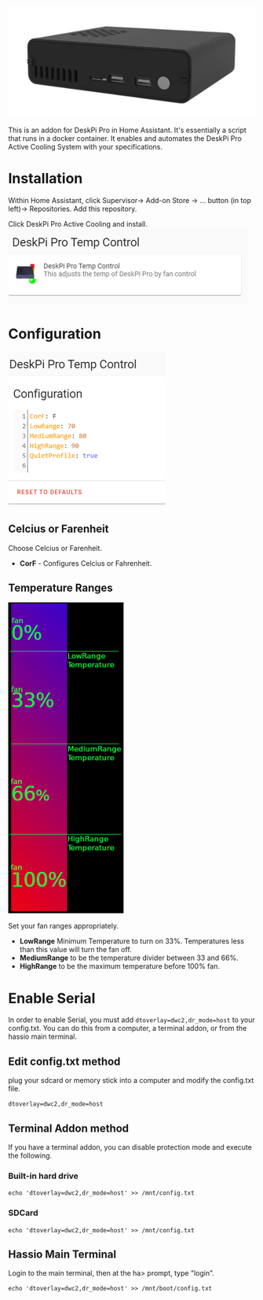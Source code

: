 ![image](gitResources/activecooling.jpg)

This is an addon for DeskPi Pro in Home Assistant.  It's essentially a script that runs in a docker container.  It enables and automates the DeskPi Pro Active Cooling System with your specifications.<br>

# Installation
Within Home Assistant, click Supervisor-> Add-on Store -> … button (in top left)-> Repositories. Add this repository. 

Click DeskPi Pro Active Cooling and install.<br>
![image](gitResources/addonSelect.png)

# Configuration
![image](gitResources/Configuration.png)
## Celcius or Farenheit
Choose Celcius or Farenheit.
* **CorF** - Configures Celcius or Fahrenheit.

## Temperature Ranges
![image](gitResources/FanRangeExplaination.png)

Set your fan ranges appropriately. 
* **LowRange** Minimum Temperature to turn on 33%. Temperatures less than this value will turn the fan off.
* **MediumRange** to be the temperature divider between 33 and 66%.
* **HighRange** to be the maximum temperature before 100% fan.


# Enable Serial
In order to enable Serial, you must add ```dtoverlay=dwc2,dr_mode=host``` to your config.txt.  You can do this from a computer, a terminal addon, or from the hassio main terminal.

## Edit config.txt method 
plug your sdcard or memory stick into a computer and modify the config.txt file.
```
dtoverlay=dwc2,dr_mode=host
```

## Terminal Addon method
If you have a terminal addon, you can disable protection mode and execute the following. 

### Built-in hard drive
```mount /dev/sda1 /mnt
echo 'dtoverlay=dwc2,dr_mode=host' >> /mnt/config.txt
```
### SDCard
```mount /dev/mmcblk0p1 /mnt
echo 'dtoverlay=dwc2,dr_mode=host' >> /mnt/config.txt
```

## Hassio Main Terminal
Login to the main terminal, then at the ha> prompt, type "login". 
```
echo 'dtoverlay=dwc2,dr_mode=host' >> /mnt/boot/config.txt
```
